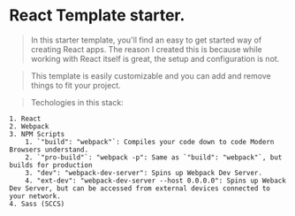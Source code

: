 # React Template starter.

> In this starter template, you'll find an easy to get started way of creating React apps. The reason I created this is because while working with React itself is great, the setup and configuration is not.

> This template is easily customizable and you can add and remove things to fit your project.

> Techologies in this stack:

    1. React
    2. Webpack
    3. NPM Scripts
    	1. `"build": "webpack"`: Compiles your code down to code Modern Browsers understand.
    	2. `"pro-build"`: "webpack -p": Same as `"build": "webpack"`, but builds for production
    	3. "dev": "webpack-dev-server": Spins up Webpack Dev Server.
    	4. "ext-dev": "webpack-dev-server --host 0.0.0.0": Spins up Weback Dev Server, but can be accessed from external devices connected to your network.
    4. Sass (SCCS)
